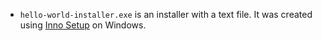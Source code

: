 - `hello-world-installer.exe` is an installer with a text file. It was created using [Inno Setup](https://jrsoftware.org/isinfo.php) on Windows.
